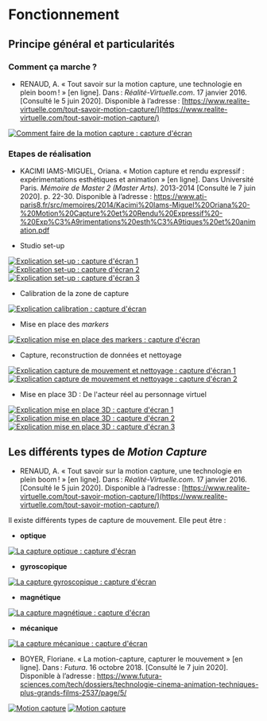 # Fonctionnement

## Principe général et particularités

### Comment ça marche ?

- RENAUD, A. « Tout savoir sur la motion capture, une technologie en plein boom ! » [en ligne]. Dans : *Réalité-Virtuelle.com*. 17 janvier 2016. [Consulté le 5 juin 2020]. Disponible à l’adresse : [https://www.realite-virtuelle.com/tout-savoir-motion-capture/](https://www.realite-virtuelle.com/tout-savoir-motion-capture/)

[![Comment faire de la motion capture : capture d'écran](Images/commentfaire1.PNG)](https://www.realite-virtuelle.com/tout-savoir-motion-capture/)

### Etapes de réalisation

- KACIMI IAMS-MIGUEL, Oriana. « Motion capture et rendu expressif : expérimentations esthétiques et animation » [en ligne]. Dans Université Paris. *Mémoire de Master 2 (Master Arts)*. 2013-2014 [Consulté le 7 juin 2020]. p. 22-30. Disponible à l’adresse : [https://www.ati-paris8.fr/src/memoires/2014/Kacimi%20Iams-Miguel%20Oriana%20-%20Motion%20Capture%20et%20Rendu%20Expressif%20-%20Exp%C3%A9rimentations%20esth%C3%A9tiques%20et%20animation.pdf ](https://www.ati-paris8.fr/src/memoires/2014/Kacimi%20Iams-Miguel%20Oriana%20-%20Motion%20Capture%20et%20Rendu%20Expressif%20-%20Exp%C3%A9rimentations%20esth%C3%A9tiques%20et%20animation.pdf)

- Studio set-up

[![Explication set-up : capture d'écran 1](Images/setup1.PNG)](https://www.ati-paris8.fr/src/memoires/2014/Kacimi%20Iams-Miguel%20Oriana%20-%20Motion%20Capture%20et%20Rendu%20Expressif%20-%20Exp%C3%A9rimentations%20esth%C3%A9tiques%20et%20animation.pdf)
[![Explication set-up : capture d'écran 2](Images/setup2.PNG)](https://www.ati-paris8.fr/src/memoires/2014/Kacimi%20Iams-Miguel%20Oriana%20-%20Motion%20Capture%20et%20Rendu%20Expressif%20-%20Exp%C3%A9rimentations%20esth%C3%A9tiques%20et%20animation.pdf)
[![Explication set-up : capture d'écran 3](Images/setup3.PNG)](https://www.ati-paris8.fr/src/memoires/2014/Kacimi%20Iams-Miguel%20Oriana%20-%20Motion%20Capture%20et%20Rendu%20Expressif%20-%20Exp%C3%A9rimentations%20esth%C3%A9tiques%20et%20animation.pdf)

- Calibration de la zone de capture

[![Explication calibration : capture d'écran](Images/calibration1.PNG)](https://www.ati-paris8.fr/src/memoires/2014/Kacimi%20Iams-Miguel%20Oriana%20-%20Motion%20Capture%20et%20Rendu%20Expressif%20-%20Exp%C3%A9rimentations%20esth%C3%A9tiques%20et%20animation.pdf)

- Mise en place des *markers*

[![Explication mise en place des markers : capture d'écran](Images/miseenplacemarkers1.PNG)](https://www.ati-paris8.fr/src/memoires/2014/Kacimi%20Iams-Miguel%20Oriana%20-%20Motion%20Capture%20et%20Rendu%20Expressif%20-%20Exp%C3%A9rimentations%20esth%C3%A9tiques%20et%20animation.pdf)

- Capture, reconstruction de données et nettoyage

[![Explication capture de mouvement et nettoyage : capture d'écran 1](Images/captureimage1.PNG)](https://www.ati-paris8.fr/src/memoires/2014/Kacimi%20Iams-Miguel%20Oriana%20-%20Motion%20Capture%20et%20Rendu%20Expressif%20-%20Exp%C3%A9rimentations%20esth%C3%A9tiques%20et%20animation.pdf)
[![Explication capture de mouvement et nettoyage : capture d'écran 2](Images/captureimage2.PNG)](https://www.ati-paris8.fr/src/memoires/2014/Kacimi%20Iams-Miguel%20Oriana%20-%20Motion%20Capture%20et%20Rendu%20Expressif%20-%20Exp%C3%A9rimentations%20esth%C3%A9tiques%20et%20animation.pdf)

- Mise en place 3D : De l'acteur réel au personnage virtuel

[![Explication mise en place 3D : capture d'écran 1](Images/traitement1.PNG)](https://www.ati-paris8.fr/src/memoires/2014/Kacimi%20Iams-Miguel%20Oriana%20-%20Motion%20Capture%20et%20Rendu%20Expressif%20-%20Exp%C3%A9rimentations%20esth%C3%A9tiques%20et%20animation.pdf)
[![Explication mise en place 3D : capture d'écran 2](Images/traitement2.PNG)](https://www.ati-paris8.fr/src/memoires/2014/Kacimi%20Iams-Miguel%20Oriana%20-%20Motion%20Capture%20et%20Rendu%20Expressif%20-%20Exp%C3%A9rimentations%20esth%C3%A9tiques%20et%20animation.pdf)
[![Explication mise en place 3D : capture d'écran 3](Images/traitement3.PNG)](https://www.ati-paris8.fr/src/memoires/2014/Kacimi%20Iams-Miguel%20Oriana%20-%20Motion%20Capture%20et%20Rendu%20Expressif%20-%20Exp%C3%A9rimentations%20esth%C3%A9tiques%20et%20animation.pdf)


## Les différents types de *Motion Capture*

- RENAUD, A. « Tout savoir sur la motion capture, une technologie en plein boom ! » [en ligne]. Dans : *Réalité-Virtuelle.com*. 17 janvier 2016. [Consulté le 5 juin 2020]. Disponible à l’adresse : [https://www.realite-virtuelle.com/tout-savoir-motion-capture/](https://www.realite-virtuelle.com/tout-savoir-motion-capture/)

Il existe différents types de capture de mouvement. Elle peut être :

- **optique**

[![La capture optique : capture d'écran](Images/captureoptique.PNG)](https://www.realite-virtuelle.com/tout-savoir-motion-capture/)

- **gyroscopique**

[![La capture gyroscopique : capture d'écran](Images/capturegyro.PNG)](https://www.realite-virtuelle.com/tout-savoir-motion-capture/)

- **magnétique**

[![La capture magnétique : capture d'écran](Images/capturemagnetique.PNG)](https://www.realite-virtuelle.com/tout-savoir-motion-capture/)

- **mécanique**

[![La capture mécanique : capture d'écran](Images/capturemecanique.PNG)](https://www.realite-virtuelle.com/tout-savoir-motion-capture/)

- BOYER, Floriane. « La motion-capture, capturer le mouvement » [en ligne]. Dans : *Futura*. 16 octobre 2018. [Consulté le 7 juin 2020]. Disponible à l’adresse : [https://www.futura-sciences.com/tech/dossiers/technologie-cinema-animation-techniques-plus-grands-films-2537/page/5/ ](https://www.futura-sciences.com/tech/dossiers/technologie-cinema-animation-techniques-plus-grands-films-2537/page/5/)

[![Motion capture](Images/commentfaire2.PNG)](https://www.futura-sciences.com/tech/dossiers/technologie-cinema-animation-techniques-plus-grands-films-2537/page/5/)
[![Motion capture](Images/commentfaire3.PNG)](https://www.futura-sciences.com/tech/dossiers/technologie-cinema-animation-techniques-plus-grands-films-2537/page/5/)

